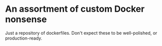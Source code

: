 
# An assortment of custom Docker nonsense

Just a repository of dockerfiles. Don't expect these to be well-polished, or production-ready.